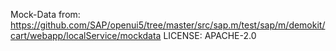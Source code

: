 Mock-Data
from: https://github.com/SAP/openui5/tree/master/src/sap.m/test/sap/m/demokit/cart/webapp/localService/mockdata
LICENSE: APACHE-2.0